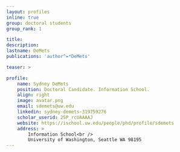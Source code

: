 ```yaml
---
layout: profiles
inline: true
group: doctoral students
group_rank: 1

title: 
description: 
lastname: DeMets
publications: 'author^=*DeMets'

teaser: >

profile:
    name: Sydney DeMets
    position: Doctoral Candidate. Information School.
    align: right
    image: avatar.png
    email: sdemets@uw.edu
    linkedin: sydney-demets-319759276
    scholar_userid: 25P_rcUAAAAJ 
    website: https://ischool.uw.edu/people/phd/profile/sdemets
    address: >
        Information School<br />
        University of Washington, Seattle WA 98195
---
```



